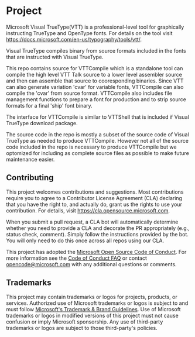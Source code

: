 # Project

Microsoft Visual TrueType(VTT) is a professional-level tool for graphically instructing TrueType and OpenType fonts. 
For details on the tool visit https://docs.microsoft.com/en-us/typography/tools/vtt/. 

Visual TrueType compiles binary from source formats included in the fonts that are instructed with Visual TrueType. 

This repo contains source for VTTCompile which is a standalone tool can compile the high level VTT Talk source
to a lower level assembler source and then can assemble that source to cooresponding binaries. Since VTT can also 
generate variation 'cvar' for variable fonts, VTTCompile can also compile the 'cvar' from source format. VTTCompile
also includes file management functions to prepare a font for production and to strip source formats for a final 
'ship' font binary. 

The interface for VTTCompile is similar to VTTShell that is included if Visual TrueType download package. 

The source code in the repo is mostly a subset of the source code of Visual TrueType as needed to produce VTTCompile. 
However not all of the source code included in the repo is necessary to produce VTTCompile but we optomized for including 
as complete source files as possible to make future maintenance easier. 

## Contributing

This project welcomes contributions and suggestions.  Most contributions require you to agree to a
Contributor License Agreement (CLA) declaring that you have the right to, and actually do, grant us
the rights to use your contribution. For details, visit https://cla.opensource.microsoft.com.

When you submit a pull request, a CLA bot will automatically determine whether you need to provide
a CLA and decorate the PR appropriately (e.g., status check, comment). Simply follow the instructions
provided by the bot. You will only need to do this once across all repos using our CLA.

This project has adopted the [Microsoft Open Source Code of Conduct](https://opensource.microsoft.com/codeofconduct/).
For more information see the [Code of Conduct FAQ](https://opensource.microsoft.com/codeofconduct/faq/) or
contact [opencode@microsoft.com](mailto:opencode@microsoft.com) with any additional questions or comments.

## Trademarks

This project may contain trademarks or logos for projects, products, or services. Authorized use of Microsoft 
trademarks or logos is subject to and must follow 
[Microsoft's Trademark & Brand Guidelines](https://www.microsoft.com/en-us/legal/intellectualproperty/trademarks/usage/general).
Use of Microsoft trademarks or logos in modified versions of this project must not cause confusion or imply Microsoft sponsorship.
Any use of third-party trademarks or logos are subject to those third-party's policies.
